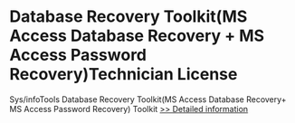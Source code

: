 # Database Recovery Toolkit(MS Access Database Recovery + MS Access Password Recovery)Technician License
Sys/infoTools Database Recovery Toolkit(MS Access Database Recovery+ MS Access Password Recovery) Toolkit
[>> Detailed information](https://secure.shareit.com/shareit/product.html?productid=300725602&affiliateid=200057808)